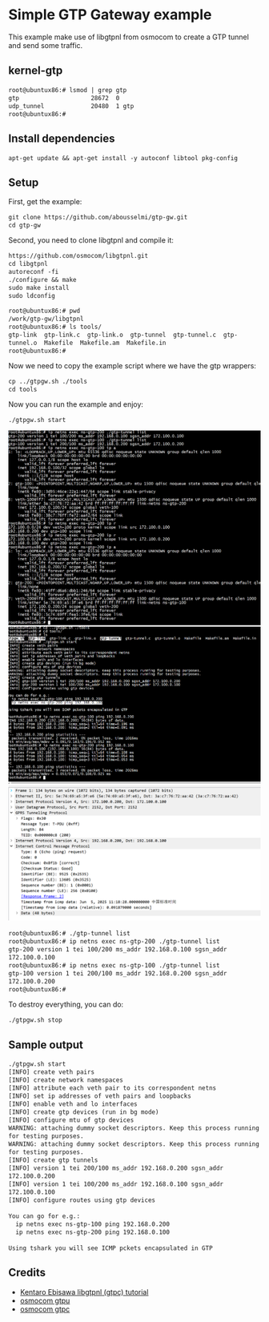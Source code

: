 # Simple GTP Gateway example

This example make use of libgtpnl from osmocom to create a GTP tunnel
and send some traffic.

## kernel-gtp

```
root@ubuntux86:# lsmod | grep gtp
gtp                    28672  0
udp_tunnel             20480  1 gtp
root@ubuntux86:# 
```

## Install dependencies

```console
apt-get update && apt-get install -y autoconf libtool pkg-config
```

## Setup

First, get the example:

```console
git clone https://github.com/abousselmi/gtp-gw.git
cd gtp-gw
```

Second, you need to clone libgtpnl and compile it:

```console
https://github.com/osmocom/libgtpnl.git
cd libgtpnl
autoreconf -fi
./configure && make
sudo make install
sudo ldconfig
```

```
root@ubuntux86:# pwd
/work/gtp-gw/libgtpnl
root@ubuntux86:# ls tools/
gtp-link  gtp-link.c  gtp-link.o  gtp-tunnel  gtp-tunnel.c  gtp-tunnel.o  Makefile  Makefile.am  Makefile.in
root@ubuntux86:# 
```

Now we need to copy the example script where we have the gtp wrappers:

```console
cp ../gtpgw.sh ./tools
cd tools
```

Now you can run the example and enjoy:

```console
./gtpgw.sh start
```
![images](topo.png)  
![images](5g.png)   
![images](5g2.png)   

```
root@ubuntux86:# ./gtp-tunnel list
root@ubuntux86:# ip netns exec ns-gtp-200 ./gtp-tunnel list
gtp-200 version 1 tei 100/200 ms_addr 192.168.0.100 sgsn_addr 172.100.0.100
root@ubuntux86:# ip netns exec ns-gtp-100 ./gtp-tunnel list
gtp-100 version 1 tei 200/100 ms_addr 192.168.0.200 sgsn_addr 172.100.0.200
root@ubuntux86:# 
```

To destroy everything, you can do:

```console
./gtpgw.sh stop
```

## Sample output

```console
./gtpgw.sh start
[INFO] create veth pairs
[INFO] create network namespaces
[INFO] attribute each veth pair to its correspondent netns
[INFO] set ip addresses of veth pairs and loopbacks
[INFO] enable veth and lo interfaces
[INFO] create gtp devices (run in bg mode)
[INFO] configure mtu of gtp devices
WARNING: attaching dummy socket descriptors. Keep this process running for testing purposes.
WARNING: attaching dummy socket descriptors. Keep this process running for testing purposes.
[INFO] create gtp tunnels
[INFO] version 1 tei 200/100 ms_addr 192.168.0.200 sgsn_addr 172.100.0.200
[INFO] version 1 tei 100/200 ms_addr 192.168.0.100 sgsn_addr 172.100.0.100
[INFO] configure routes using gtp devices

You can go for e.g.:
  ip netns exec ns-gtp-100 ping 192.168.0.200
  ip netns exec ns-gtp-200 ping 192.168.0.100

Using tshark you will see ICMP pckets encapsulated in GTP
```

## Credits

- [Kentaro Ebisawa libgtpnl (gtpc) tutorial](https://www.slideshare.net/kentaroebisawa/using-gtp-on-linux-with-libgtpnl)
- [osmocom gtpu](https://osmocom.org/projects/linux-kernel-gtp-u/wiki)
- [osmocom gtpc](https://osmocom.org/projects/linux-kernel-gtp-u/wiki/Libgtpnl)

